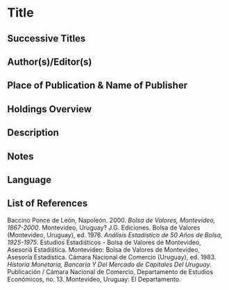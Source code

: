 # Title

## Successive Titles

## Author(s)/Editor(s)

## Place of Publication & Name of Publisher

## Holdings Overview

## Description

## Notes

## Language

## List of References
Baccino Ponce de León, Napoleón. 2000. *Bolsa de Valores, Montevideo, 1867-2000*. Montevideo, Uruguay? J.G. Ediciones.
Bolsa de Valores (Montevideo, Uruguay), ed. 1976. *Análisis Estadístico de 50 Años de Bolsa, 1925-1975*. Estudios Estadiśticos - Bolsa de Valores de Montevideo, Asesoriá Estadiśtica. Montevideo: Bolsa de Valores de Montevideo, Asesoría Estadística.
Cámara Nacional de Comercio (Uruguay), ed. 1983. *Historia Monetaria, Bancaria Y Del Mercado de Capitales Del Uruguay*. Publicación / Cámara Nacional de Comercio, Departamento de Estudios Económicos, no. 13. Montevideo, Uruguay: El Departamento.

